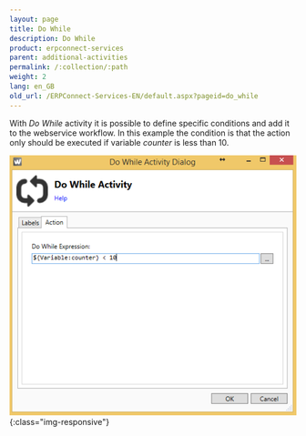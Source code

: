 ```yaml
---
layout: page
title: Do While
description: Do While
product: erpconnect-services
parent: additional-activities
permalink: /:collection/:path
weight: 2
lang: en_GB
old_url: /ERPConnect-Services-EN/default.aspx?pageid=do_while
---
```


With *Do While* activity it is possible to define specific conditions and add it to the webservice workflow. In this example the condition is that the action only should be executed if variable *counter* is less than 10. 

![WSD-Activities6](/img/content/WSD-Activities6.png){:class="img-responsive"}
